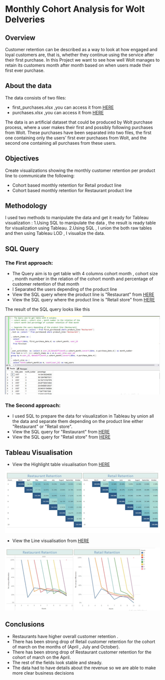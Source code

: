 # Monthly Cohort Analysis for Wolt Delveries 

##  Overview 

Customer retention can be described as a way to look at how engaged and loyal customers are, that is, whether they continue using the service after their first purchase.
In this Project we want to see how well Wolt manages to retain its customers month after month based on when users made their first ever purchase.

## About the data

The data consists of two files:

* first_purchases.xlsx ,you can access it from [HERE](https://github.com/omarov10001/Portfolio/blob/main/SQL%20Wolt%20Customer%20retention/first_purchases.xlsx)
* purchases.xlsx ,you can access it from [HERE](https://github.com/omarov10001/Portfolio/blob/main/SQL%20Wolt%20Customer%20retention/purchases.xlsx)

The data is an artificial dataset that could be produced by Wolt purchase process, where a user makes their first and possibly following purchases from Wolt.
These purchases have been separated into two files, the first one containing only the users’ first ever purchases from Wolt, and the second one containing all purchases
from these users.

## Objectives

Create visualizations showing the monthly customer retention per product line to communicate the following:

* Cohort based monthly retention for Retail product line
* Cohort based monthly retention for Restaurant product line
## Methodology 

I used two methods to manipulate the data and get it ready for Tableau visualization :
1.Using SQL to manipulate the data , the result is ready table for visualization using Tableau.
2.Using SQL , I union the both raw tables and then using Tableau LOD , I visualize the data.

## SQL Query 
### The First approach:

* The Query aim  is to get table with 4 columns cohort month , cohort size , month number in the relation of the cohort 
month and percentage of customer retention of that month 
* I Separated the users depending of the product line 
* View the SQL query where the product line is  "Restaurant" from [HERE](https://github.com/omarov10001/Portfolio/blob/main/SQL%20Wolt%20Customer%20retention/SQLRest.sql)
* View the SQL query where the product line is  "Retail store" from [HERE](https://github.com/omarov10001/Portfolio/blob/main/SQL%20Wolt%20Customer%20retention/SQLRetail.sql)

The result of the SQL query looks like this 

![alttext](https://github.com/omarov10001/Portfolio/blob/main/SQL%20Wolt%20Customer%20retention/Images/SQLRest.JPG)

### The Second approach:

* I used SQL to prepare the data for visualization in Tableau by union all the data and separate them depending on the product line either "Restaurant" or "Retail store".
* View the SQL query for "Restaurant" from [HERE](https://github.com/omarov10001/Portfolio/blob/main/Tableau%20Wolt%20LOD/SQLQueryRest.sql)
* View the SQL query for "Retail store" from [HERE](https://github.com/omarov10001/Portfolio/blob/main/Tableau%20Wolt%20LOD/SQLQueryRetail.sql)

## Tableau Visualisation

* View the Highlight table visualisation from [HERE](https://public.tableau.com/app/profile/omar.banat/viz/CustomerretentionT/Dashboard1)

![alttext](https://github.com/omarov10001/Portfolio/blob/main/SQL%20Wolt%20Customer%20retention/Images/Table.JPG)

* View the Line visualisation from [HERE](https://public.tableau.com/app/profile/omar.banat/viz/Customerretention_16427738712160/Dashboard2)

![alttext](https://github.com/omarov10001/Portfolio/blob/main/SQL%20Wolt%20Customer%20retention/Images/Line.JPG)

## Conclusions
* Restaurants have higher overall customer retention .
* There has been strong drop of Retail customer retention for the cohort of march on the months of (April , July and October).
* There has been strong drop of Restaurant customer retention for the cohort of march on the April.
* The rest of the fields look stable and steady.
* The data had to have details about the revenue so we are able to make more clear business decisions  
